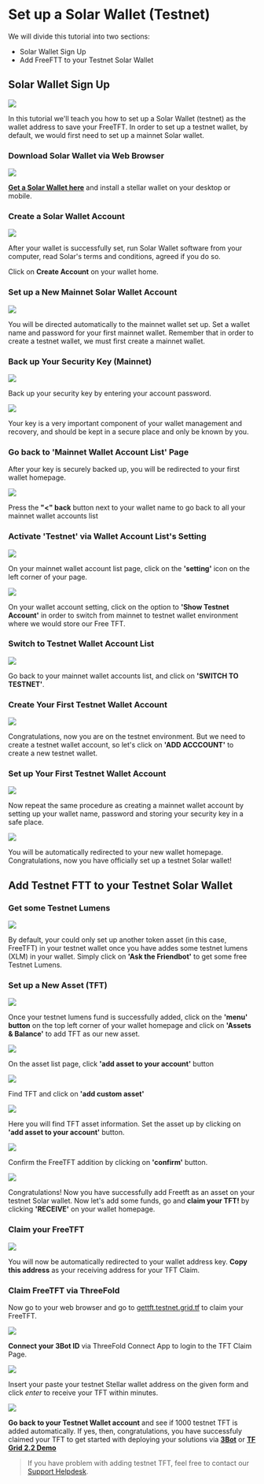 # Set up a Solar Wallet (Testnet)

We will divide this tutorial into two sections:
- Solar Wallet Sign Up
- Add FreeFTT to your Testnet Solar Wallet

## Solar Wallet Sign Up

![](img/0_solar_home.png)

In this tutorial we'll teach you how to set up a Solar Wallet (testnet) as the wallet address to save your FreeTFT. In order to set up a testnet wallet, by default, we would first need to set up a mainnet Solar wallet.

### Download Solar Wallet via Web Browser

![](img/1_solar_download.png)

[__Get a Solar Wallet here__](https://Solarwallet.io/) and install a stellar wallet on your desktop or mobile.

### Create a Solar Wallet Account

![](img/4_solar_acc.png)

After your wallet is successfully set, run Solar Wallet software from your computer, read Solar's terms and conditions, agreed if you do so.

Click on __Create Account__ on your wallet home.

### Set up a New Mainnet Solar Wallet Account

![](img/5_solar_password.png)

You will be directed automatically to the mainnet wallet set up. Set a wallet name and password for your first mainnet wallet. Remember that in order to create a testnet wallet, we must first create a mainnet wallet.

### Back up Your Security Key (Mainnet)

![](img/6_solar_key.png)

Back up your security key by entering your account password. 

![](img/7_solar_backup.png)

Your key is a very important component of your wallet management and recovery, and should be kept in a secure place and only be known by you.

### Go back to 'Mainnet Wallet Account List' Page

After your key is securely backed up, you will be redirected to your first wallet homepage.

![](img/7_solar_acclist.png)

Press the __"<" back__ button next to your wallet name to go back to all your mainnet wallet accounts list

### Activate 'Testnet' via Wallet Account List's Setting

![](img/8_solar_setting.png)

On your mainnet wallet account list page, click on the __'setting'__ icon on the left corner of your page. 

![](img/9_solar_showtestnet.png)

On your wallet account setting, click on the option to __'Show Testnet Account'__ in order to switch from mainnet to testnet wallet environment where we would store our Free TFT.

### Switch to Testnet Wallet Account List

![](img/10_solar_switch.png)

Go back to your mainnet wallet accounts list, and click on __'SWITCH TO TESTNET'__.

### Create Your First Testnet Wallet Account

![](img/11_solar_testhome.png)

Congratulations, now you are on the testnet environment. But we need to create a testnet wallet account, so let's click on __'ADD ACCCOUNT'__ to create a new testnet wallet.

### Set up Your First Testnet Wallet Account

![](img/12_solar_create.png)

Now repeat the same procedure as creating a mainnet wallet account by setting up your wallet name, password and storing your security key in a safe place. 

![](img/13_solar_testnet.png)

You will be automatically redirected to your new wallet homepage. Congratulations, now you have officially set up a testnet Solar wallet!

## Add Testnet FTT to your Testnet Solar Wallet

### Get some Testnet Lumens

![](img/13_solar_testnet.png)

By default, your could only set up another token asset (in this case, FreeTFT) in your testnet wallet once you have addes some testnet lumens (XLM) in your wallet. Simply click on __'Ask the Friendbot'__ to get some free Testnet Lumens.

### Set up a New Asset (TFT)

![](img/14_solar_assets.png)

Once your testnet lumens fund is successfully added, click on the __'menu' button__ on the top left corner of your wallet homepage and click on __'Assets & Balance'__ to add TFT as our new asset.

![](img/15_solar_add.png)

On the asset list page, click __'add asset to your account'__ button

![](img/16_solar_addtft.png)

Find TFT and click on __'add custom asset'__

![](img/17_solar_freetft.png)

Here you will find TFT asset information. Set the asset up by clicking on __'add asset to your account'__ button.

![](img/18_solar_confirmtft.png)

Confirm the FreeTFT addition by clicking on __'confirm'__ button.

![](img/19_solar_home.png)

Congratulations! Now you have successfully add Freetft as an asset on your testnet Solar wallet. Now let's add some funds, go and __claim your TFT!__ by clicking __'RECEIVE'__ on your wallet homepage.

### Claim your FreeTFT

![](img/22_receive_address.png)

You will now be automatically redirected to your wallet address key. __Copy this address__ as your receiving address for your TFT Claim.

### Claim FreeTFT via ThreeFold 

Now go to your web browser and go to [gettft.testnet.grid.tf](https://getfreetft.testnet.Threefold.io/#/) to claim your FreeTFT.

![](img/receive_login.png)

__Connect your 3Bot ID__ via ThreeFold Connect App to login to the TFT Claim Page.

![](img/24_receive_done.png)

Insert your paste your testnet Stellar wallet address on the given form and click _enter_ to receive your TFT within minutes. 

![](img/testnet_success.png)

__Go back to your Testnet Wallet account__ and see if 1000 testnet TFT is added automatically. If yes, then, congratulations, you have successfuly claimed your TFT to get started with deploying your solutions via [__3Bot__](3bot) or [__TF Grid 2.2 Demo__](threefold_now)

> If you have problem with adding testnet TFT, feel free to contact our [Support Helpdesk](https://Threefoldfaq.crisp.help/en/).